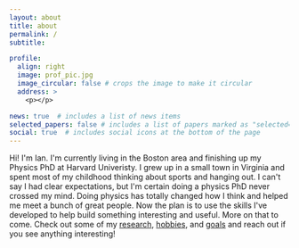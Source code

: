 ```yaml
---
layout: about
title: about
permalink: /
subtitle: 

profile:
  align: right
  image: prof_pic.jpg
  image_circular: false # crops the image to make it circular
  address: >
    <p></p>

news: true  # includes a list of news items
selected_papers: false # includes a list of papers marked as "selected={true}"
social: true  # includes social icons at the bottom of the page
---
```


Hi! I'm Ian. I'm currently living in the Boston area and finishing up my Physics PhD at Harvard Univeristy.
I grew up in a small town in Virginia and spent most of my childhood thinking about sports and hanging out. I can't say I had clear expectations, but I'm certain doing a physics PhD never crossed my mind. Doing physics has totally changed how I think and helped me meet a bunch of great people. Now the plan is to use the skills I've developed to help build something interesting and useful. More on that to come. Check out some of my [research](/research/), [hobbies](/hobbies/),
and [goals](/dreams/) and reach out if you see anything interesting!

